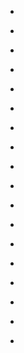
- [](/2019/04/ekaxwuy/)

- [](/2019/01/edz74un/)

- [](/2019/01/abcwjr/)

- [](/2018/11/1061271400214757376/)

- [](/2018/09/e6j3y9t/)

- [](/2018/09/e5xwd74/)

- [](/2017/10/76h9ak/)

- [](/2016/06/bgsqyqxmohp/)

- [](/2016/04/d278mti/)

- [](/2016/04/d2788qi/)

- [](/2016/04/d277qxm/)

- [](/2016/04/d26ftg7/)

- [](/2016/04/d1lmxil/)

- [](/2016/04/d1lmwa1/)

- [](/2016/03/49u0xq/)

- [](/2016/03/d0uth3e/)

- [](/2015/04/cq88vel/)

- [](/2011/08/jgvtq/)
